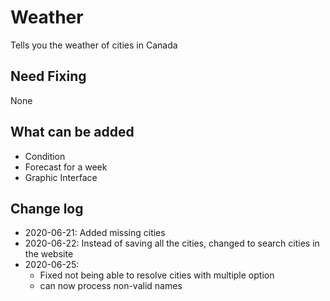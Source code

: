 # Weather
 Tells you the weather of cities in Canada

<h2>Need Fixing</h2> 
<p>None</p>

<h2>What can be added</h2>

<ul>
 <li>Condition</li>
 <li>Forecast for a week</li>
 <li>Graphic Interface</li>
</ul>

<h2>Change log</h2>
<ul>
 <li>2020-06-21: Added missing cities</li>
 <li>2020-06-22: Instead of saving all the cities, changed to search cities in the website</li>
 <li>2020-06-25:
  <ul>
   <li>Fixed not being able to resolve cities with multiple option</li> 
    <li>can now process non-valid names</li>
   </ul>
  </li>
</ul>
